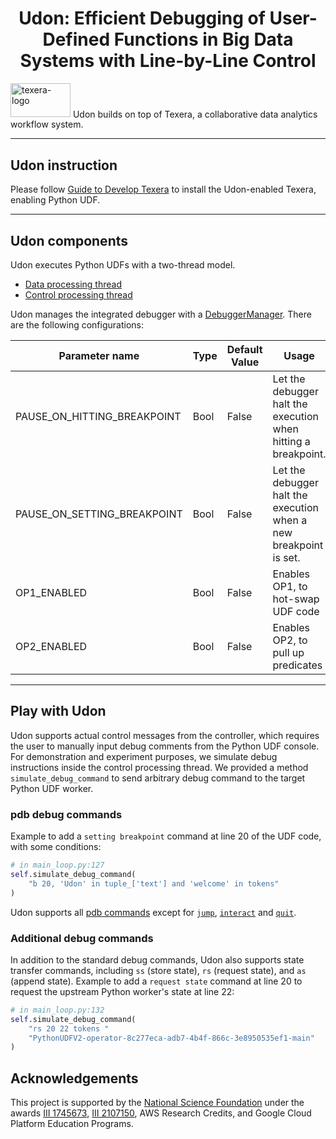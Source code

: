 <h1 align="center">Udon: Efficient Debugging of User-Defined Functions in Big Data Systems with Line-by-Line Control</h1>

<img src="core/new-gui/src/assets/logos/full_logo_small.png" alt="texera-logo" width="96px" height="54.5px"/> Udon builds on top of Texera, a collaborative data analytics workflow system.

***

## Udon instruction

Please follow [Guide to Develop Texera](https://github.com/Texera/texera/wiki/Guide-for-Developers) to install the
Udon-enabled Texera, enabling Python UDF.

***

## Udon components

Udon executes Python UDFs with a two-thread model.

- [Data processing thread](https://github.com/Texera/Udon/blob/master/core/amber/src/main/python/core/runnables/data_processor.py)
- [Control processing thread](https://github.com/Texera/Udon/blob/master/core/amber/src/main/python/core/runnables/main_loop.py)

Udon manages the integrated debugger with
a [DebuggerManager](https://github.com/Texera/Udon/blob/master/core/amber/src/main/python/core/architecture/managers/debug_manager.py).
There are the following configurations:

| Parameter name              | Type | Default Value | Usage                                                        |
|-----------------------------|------|---------------|--------------------------------------------------------------|
| PAUSE_ON_HITTING_BREAKPOINT | Bool | False         | Let the debugger halt the execution when hitting a breakpoint. |
| PAUSE_ON_SETTING_BREAKPOINT | Bool | False         | Let the debugger halt the execution when a new breakpoint is set. |
| OP1_ENABLED                 | Bool | False         | Enables OP1, to hot-swap UDF code                            |
| OP2_ENABLED                 | Bool | False         | Enables OP2, to pull up predicates                           |

***

## Play with Udon

Udon supports actual control messages from the controller, which requires the user to manually input debug comments from
the Python UDF console. For demonstration and experiment purposes, we simulate debug instructions inside the control
processing thread. We provided a method `simulate_debug_command` to send arbitrary debug command to the target Python
UDF worker.

### pdb debug commands

Example to add a `setting breakpoint` command at line 20 of the UDF code, with some conditions:

```python
# in main_loop.py:127
self.simulate_debug_command(
    "b 20, 'Udon' in tuple_['text'] and 'welcome' in tokens"
)
```

Udon supports all [pdb commands](https://www.google.com/search?client=safari&rls=en&q=pdb+commands&ie=UTF-8&oe=UTF-8)
except
for [`jump`](https://www.google.com/search?client=safari&rls=en&q=pdb+commands&ie=UTF-8&oe=UTF-8), [`interact`](https://docs.python.org/3/library/pdb.html#pdbcommand-interact)
and [`quit`](https://docs.python.org/3/library/pdb.html#pdbcommand-quit).

### Additional debug commands

In addition to the standard debug commands, Udon also supports state transfer commands, including `ss` (store
state), `rs` (request state), and `as` (append state).
Example to add a `request state` command at line 20 to request the upstream Python worker's state at line 22:

```python
# in main_loop.py:132
self.simulate_debug_command(
    "rs 20 22 tokens "
    "PythonUDFV2-operator-8c277eca-adb7-4b4f-866c-3e8950535ef1-main"
)
```

## Acknowledgements

This project is supported by the <a href="http://www.nsf.gov">National Science Foundation</a> under the
awards [III 1745673](https://www.nsf.gov/awardsearch/showAward?AWD_ID=1745673), [III 2107150](https://www.nsf.gov/awardsearch/showAward?AWD_ID=2107150),
AWS Research Credits, and Google Cloud Platform Education Programs.
